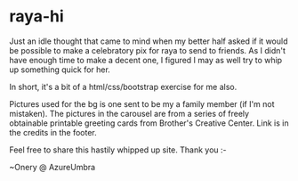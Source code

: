 # raya-hi
Just an idle thought that came to mind when my better half asked
if it would be possible to make a celebratory pix for raya to
send to friends. As I didn't have enough time to make a decent one,
I figured I may as well try to whip up something quick for her.

In short, it's a bit of a html/css/bootstrap exercise for me also.

Pictures used for the bg is one sent to be my a family member (if I'm
not mistaken). The pictures in the carousel are from a series of freely
obtainable printable greeting cards from Brother's Creative Center. Link
is in the credits in the footer.

Feel free to share this hastily whipped up site. Thank you :-

~Onery @ AzureUmbra
